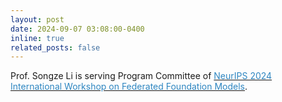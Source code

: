 ```yaml
---
layout: post
date: 2024-09-07 03:08:00-0400
inline: true
related_posts: false
---
```


Prof. Songze Li is serving Program Committee of [<span style="color: #2E86C1;">NeurIPS 2024 International Workshop on Federated Foundation Models</span>](https://federated-learning.org/fl@fm-neurips-2024/).
